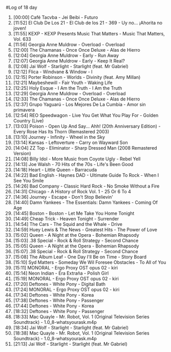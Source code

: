 #Log of 18 day

1. [00:00] Café Tacvba - Jei Beibi - Futuro
1. [11:52] El Club De Los 21 - El Club de los 21 - 369 - Uy no... ¡Ahorita no joven!
1. [11:55] KEXP - KEXP Presents Music That Matters - Music That Matters, Vol. 633
1. [11:56] Georgia Anne Muldrow - Overload - Overload
1. [12:00] The Chamanas - Once Once Deluxe - Alas de Hierro
1. [12:04] Georgia Anne Muldrow - Early - Run Away
1. [12:07] Georgia Anne Muldrow - Early - Keep It Real?
1. [12:08] Jai Wolf - Starlight - Starlight (feat. Mr Gabriel)
1. [12:12] Flica - Windvane & Window - l
1. [12:15] Porter Robinson - Worlds - Divinity (feat. Amy Millan)
1. [12:21] Maybeshewill - Fair Youth - Waking Life
1. [12:25] Holy Esque - I Am the Truth - I Am the Truth
1. [12:29] Georgia Anne Muldrow - Overload - Overload
1. [12:33] The Chamanas - Once Once Deluxe - Alas de Hierro
1. [12:37] Grupo Yaguarú - Los Mejores De La Cumbia - Amor sin primavera
1. [12:54] REO Speedwagon - Live You Get What You Play For - Golden Country (Live)
1. [13:03] Poison - Open Up And Say... Ahh! (20th Anniversary Edition) - Every Rose Has Its Thorn (Remastered 2003)
1. [13:10] Journey - Infinity - Wheel in the Sky
1. [13:14] Kansas - Leftoverture - Carry on Wayward Son
1. [14:04] ZZ Top - Eliminator - Sharp Dressed Man (2008 Remastered Version)
1. [14:08] Billy Idol - More Music from Coyote Ugly - Rebel Yell
1. [14:13] Joe Walsh - 70 Hits of the 70s - Life's Been Good
1. [14:18] Heart - Little Queen - Barracuda
1. [14:22] Bad English - Haynes DAD - Ultimate Guide To Rock - When I See You Smile
1. [14:26] Bad Company - Classic Hard Rock - No Smoke Without a Fire
1. [14:31] Chicago - A History of Rock Vol. 1 - 25 Or 6 To 4
1. [14:36] Journey - Escape - Don't Stop Believin'
1. [14:40] Damn Yankees - The Essentials: Damn Yankees - Coming Of Age
1. [14:45] Boston - Boston - Let Me Take You Home Tonight
1. [14:49] Cheap Trick - Heaven Tonight - Surrender
1. [14:54] The Cars - The Squid and the Whale - Drive
1. [14:59] Huey Lewis & The News - Greatest Hits - The Power of Love
1. [15:02] Queen - A Night at the Opera - Bohemian Rhapsody
1. [15:03] .38 Special - Rock & Roll Strategy - Second Chance
1. [15:05] Queen - A Night at the Opera - Bohemian Rhapsody
1. [15:07] .38 Special - Rock & Roll Strategy - Second Chance
1. [15:08] The Album Leaf - One Day I'll Be on Time - Story Board
1. [15:10] Syd Matters - Someday We Wil Foresee Obstacles - To All of You
1. [15:11] MONORAL - Ergo Proxy OST opus 02 - kiri
1. [15:14] Neon Indian - Era Extraña - Polish Girl
1. [15:19] MONORAL - Ergo Proxy OST opus 02 - kiri
1. [17:20] Deftones - White Pony - Digital Bath
1. [17:24] MONORAL - Ergo Proxy OST opus 02 - kiri
1. [17:34] Deftones - White Pony - Korea
1. [17:38] Deftones - White Pony - Passenger
1. [17:44] Deftones - White Pony - Korea
1. [18:32] Deftones - White Pony - Passenger
1. [18:33] Mac Quayle - Mr. Robot, Vol. 1 (Original Television Series Soundtrack) - 1.0_8-whatsyourask.m4p
1. [18:34] Jai Wolf - Starlight - Starlight (feat. Mr Gabriel)
1. [18:38] Mac Quayle - Mr. Robot, Vol. 1 (Original Television Series Soundtrack) - 1.0_8-whatsyourask.m4p
1. [21:13] Jai Wolf - Starlight - Starlight (feat. Mr Gabriel)

